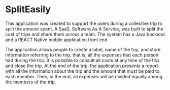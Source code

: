 # SplitEasily

This application was created to support the users during a collective trip to split the amount spent. 
A SaaS, Software As A Service, was built to split the cost of trips and share them across a team.
The system has a Java backend and a REACT Native mobile application front end.

The application allows people to create a label, name of the trip, and store information referring to the trip, that is, all the expenses that each person had during the trip. It is possible to consult all costs at any time of the trip and close the trip. At the end of the trip, the application presents a report with all the information about the trip and the amount that must be paid to each member. Then, in the end, all expenses will be divided equally among the members of the trip.


